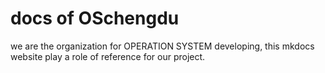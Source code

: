 # docs of OSchengdu
we are the organization for OPERATION SYSTEM developing, this mkdocs website play a role of reference for our project.
